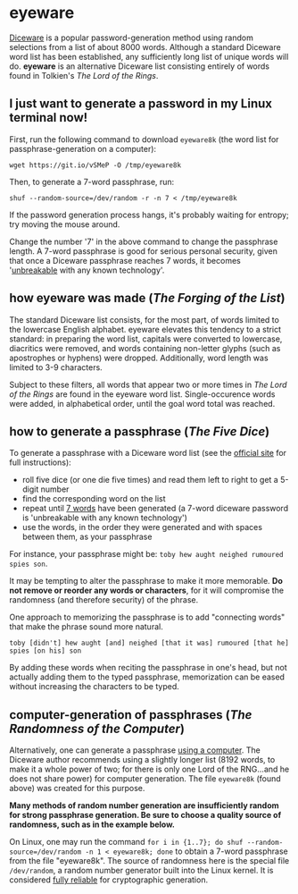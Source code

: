 # eyeware

[Diceware](http://world.std.com/~reinhold/diceware.html) is a popular password-generation method using random selections from a list of about 8000 words. Although a standard Diceware word list has been established, any sufficiently long list of unique words will do. **eyeware** is an alternative Diceware list consisting entirely of words found in Tolkien's *The Lord of the Rings*.

## I just want to generate a password in my Linux terminal now!

First, run the following command to download `eyeware8k` (the word list for passphrase-generation on a computer):

```
wget https://git.io/vSMeP -O /tmp/eyeware8k
```

Then, to generate a 7-word passphrase, run:

```
shuf --random-source=/dev/random -r -n 7 < /tmp/eyeware8k
```

If the password generation process hangs, it's probably waiting for entropy; try moving the mouse around.

Change the number '7' in the above command to change the passphrase length. A 7-word passphrase is good for serious personal security, given that once a Diceware passphrase reaches 7 words, it becomes '[unbreakable](http://world.std.com/~reinhold/dicewarefaq.html#howlong) with any known technology'.

## how eyeware was made (*The Forging of the List*)

The standard Diceware list consists, for the most part, of words limited to the lowercase English alphabet. eyeware elevates this tendency to a strict standard: in preparing the word list, capitals were converted to lowercase, diacritics were removed, and words containing non-letter glyphs (such as apostrophes or hyphens) were dropped. Additionally, word length was limited to 3-9 characters.

Subject to these filters, all words that appear two or more times in *The Lord of the Rings* are found in the eyeware word list. Single-occurence words were added, in alphabetical order, until the goal word total was reached.

## how to generate a passphrase (*The Five Dice*)

To generate a passphrase with a Diceware word list (see the [official site](http://world.std.com/~reinhold/diceware.html) for full instructions):

- roll five dice (or one die five times) and read them left to right to get a 5-digit number
- find the corresponding word on the list
- repeat until [7 words](http://world.std.com/~reinhold/dicewarefaq.html#howlong) have been generated (a 7-word diceware password is 'unbreakable with any known technology')
- use the words, in the order they were generated and with spaces between them, as your passphrase

For instance, your passphrase might be: `toby hew aught neighed rumoured spies son`.

It may be tempting to alter the passphrase to make it more memorable. **Do not remove or reorder any words or characters**, for it will compromise the randomness (and therefore security) of the phrase.

One approach to memorizing the passphrase is to add "connecting words" that make the phrase sound more natural.

`toby [didn't] hew aught [and] neighed [that it was] rumoured [that he] spies [on his] son`

By adding these words when reciting the passphrase in one's head, but not actually adding them to the typed passphrase, memorization can be eased without increasing the characters to be typed.

## computer-generation of passphrases (*The Randomness of the Computer*)

Alternatively, one can generate a passphrase [using a computer](http://world.std.com/~reinhold/dicewarefaq.html#computer). The Diceware author recommends using a slightly longer list (8192 words, to make it a whole power of two; for there is only one Lord of the RNG...and he does not share power) for computer generation. The file `eyeware8k` (found above) was created for this purpose.

**Many methods of random number generation are insufficiently random for strong passphrase generation. Be sure to choose a quality source of randomness, such as in the example below.**

On Linux, one may run the command `for i in {1..7}; do shuf --random-source=/dev/random -n 1 < eyeware8k; done` to obtain a 7-word passphrase from the file "eyeware8k". The source of randomness here is the special file `/dev/random`, a random number generator built into the Linux kernel. It is considered [fully reliable](https://wiki.archlinux.org/index.php/Random_number_generation) for cryptographic generation.
